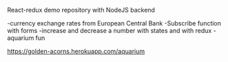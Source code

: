 React-redux demo repository with NodeJS backend

-currency exchange rates from European Central Bank
-Subscribe function with forms
-increase and decrease a number with states and with redux
-aquarium fun

https://golden-acorns.herokuapp.com/aquarium

